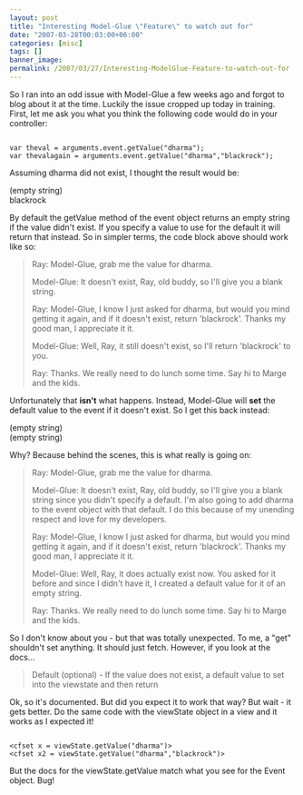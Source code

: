 ```yaml
---
layout: post
title: "Interesting Model-Glue \"Feature\" to watch out for"
date: "2007-03-28T00:03:00+06:00"
categories: [misc]
tags: []
banner_image: 
permalink: /2007/03/27/Interesting-ModelGlue-Feature-to-watch-out-for
---
```


So I ran into an odd issue with Model-Glue a few weeks ago and forgot to blog about it at the time. Luckily the issue cropped up today in training. First, let me ask you what you think the following code would do in your controller:

<code>
var theval = arguments.event.getValue("dharma");
var thevalagain = arguments.event.getValue("dharma","blackrock");
</code>

Assuming dharma did not exist, I thought the result would be: 

(empty string)<br />
blackrock

By default the getValue method of the event object returns an empty string if the value didn't exist. If you specify a value to use for the default it will return that instead. So in simpler terms, the code block above should work like so:

<blockquote>
Ray: Model-Glue, grab me the value for dharma.

Model-Glue: It doesn't exist, Ray, old buddy, so I'll give you a blank string.

Ray: Model-Glue, I know I just asked for dharma, but would you mind getting it again, and if it doesn't exist, return 'blackrock'. Thanks my good man, I appreciate it it.

Model-Glue: Well, Ray, it still doesn't exist, so I'll return 'blackrock' to you.

Ray: Thanks. We really need to do lunch some time. Say hi to Marge and the kids.
</blockquote>

Unfortunately that <b>isn't</b> what happens. Instead, Model-Glue will <b>set</b> the default value to the event if it doesn't exist. So I get this back instead:

(empty string)<br />
(empty string)

Why? Because behind the scenes, this is what really is going on:


<blockquote>
Ray: Model-Glue, grab me the value for dharma.

Model-Glue: It doesn't exist, Ray, old buddy, so I'll give you a blank string since you didn't specify a default. I'm also going to add dharma to the event object with that default. I do this because of my unending respect and love for my developers.

Ray: Model-Glue, I know I just asked for dharma, but would you mind getting it again, and if it doesn't exist, return 'blackrock'. Thanks my good man, I appreciate it it.

Model-Glue: Well, Ray, it does actually exist now. You asked for it before and since I didn't have it, I created a default value for it of an empty string.

Ray: Thanks. We really need to do lunch some time. Say hi to Marge and the kids.
</blockquote>

So I don't know about you - but that was totally unexpected. To me, a "get" shouldn't set anything. It should just fetch. However, if you look at the docs...

<blockquote>
Default (optional) - If the value does not exist, a default value to set into the viewstate and then return
</blockquote>

Ok, so it's documented. But did you expect it to work that way? But wait - it gets better. Do the same code with the viewState object in a view and it works as I expected it!

<code>
&lt;cfset x = viewState.getValue("dharma")&gt;
&lt;cfset x2 = viewState.getValue("dharma","blackrock")&gt;
</code>

But the docs for the viewState.getValue match what you see for the Event object. Bug!
